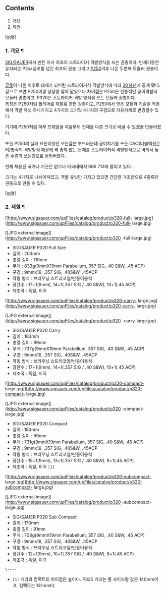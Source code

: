 ## Contents

    

1. 개요 
2. 제원 

[[edit](http://rigvedawiki.net/r1/wiki.php/P320?action=edit&section=1)]

### 1. 개요 ¶

[SIG/SAUER](SIG.md)에서 만든 자사 최초의 스트라이커 격발방식을 쓰는 권총이자, 반세기동안 유지되온 P2xx넘버를 넘긴
최초의 권총 그리고 [P250](P250.md)이후 나온 두번째 모듈러 권총이다.

  

[글록](%EA%B8%80%EB%A1%9D.md)이 나온 이후로 대세가 되버린 스트라이커식 격발방식에 따라
[2014년](2014%EB%85%84.md)에 공개 됐다.  
겉으로 보면 P250이랑 상당량 많이 닮았으나 차이점은 P250은 전통적인 공이격발식 모듈러 권총이고, P320은 스트라이커 격발 방식을
쓰는 모듈러 권총이다.  
특징은 P250처럼 폴리머로 재질로 만든 권총이고, P250에서 얻은 모듈화 기술을 적용해서 격발 유닛 하나가지고 4가지의 크기및 4가지의
구경으로 자유자제로 변경할수 있다.

  

거기에 P250처럼 하부 프레임을 처음부터 전체를 다른 크기로 바꿀 수 있겠끔 만들어졌다.

  

또한 P250의 실패 요인이였던 쏘는감은 부드러운데 공이치기를 쓰는 DAO(더블액션온리)방식의 격발방식 때문에 썩 좋지 않는 문제를
스트라이커식 격발방식으로 바꿔서 높은 수준의 쏘는감으로 올려버렸다.

  

현재 채용된 국가나 기관은 없으나 미국내에서 $669~$713에 팔리고 있다.

  

크기는 4가지로 나뉘어져있고, 격발 유닛만 가지고 있으면 간단한 개조만으로 4종류의 권총으로 만들 수 있다.

  
  

[[edit](http://rigvedawiki.net/r1/wiki.php/P320?action=edit&section=2)]

### 2. 제원 ¶

  

![http://www.sigsauer.com/upFiles/catalog/product/p320-full-
large.jpg](http://www.sigsauer.com/upFiles/catalog/product/p320-full-
large.jpg)

[[JPG external image]](http://www.sigsauer.com/upFiles/catalog/product/p320
-full-large.jpg)

  

  * SIG/SAUER P320 Full Size
  * 길이 : 203mm
  * 총열 길이 : 119mm 
  * 무게 : 833g(9mmX19mm Parabellum, 357 SIG, .40 S&W, .45 ACP) 
  * 구경 : 9mmx19, .357 SIG, .40S&W, .45ACP
  * 작동 방식 : 브라우닝 쇼트리코일/반동이용식
  * 장탄수 : 17+1(9mm), 14+1(.357 SIG / .40 S&W), 10+1(.45 ACP)
  * 제조국 : 독일, 미국  

![http://www.sigsauer.com/upFiles/catalog/product/p320-carry-
large.jpg](http://www.sigsauer.com/upFiles/catalog/product/p320-carry-
large.jpg)

[[JPG external image]](http://www.sigsauer.com/upFiles/catalog/product/p320
-carry-large.jpg)

  

  * SIG/SAUER P320 Carry
  * 길이 : 183mm
  * 총열 길이 : 99mm 
  * 무게 : 737g(9mmX19mm Parabellum, 357 SIG, .40 S&W, .45 ACP) 
  * 구경 : 9mmx19, .357 SIG, .40S&W, .45ACP
  * 작동 방식 : 브라우닝 쇼트리코일/반동이용식
  * 장탄수 : 17+1(9mm), 14+1(.357 SIG / .40 S&W), 10+1(.45 ACP)
  * 제조국 : 독일, 미국  

![http://www.sigsauer.com/upFiles/catalog/product/p320-compact-
large.jpg](http://www.sigsauer.com/upFiles/catalog/product/p320-compact-
large.jpg)

[[JPG external image]](http://www.sigsauer.com/upFiles/catalog/product/p320
-compact-large.jpg)

  

  * SIG/SAUER P320 Compact
  * 길이 : 183mm
  * 총열 길이 : 99mm 
  * 무게 : 731g(9mmX19mm Parabellum, 357 SIG, .40 S&W, .45 ACP) 
  * 구경 : 9mmx19, .357 SIG, .40S&W, .45ACP
  * 작동 방식 : 브라우닝 쇼트리코일/반동이용식
  * 장탄수 : 15+1(9mm), 13+1(.357 SIG / .40 S&W), 9+1(.45 ACP)
  * 제조국 : 독일, 미국
`[1]`

  

![http://www.sigsauer.com/upFiles/catalog/product/p320-subcompact-
large.jpg](http://www.sigsauer.com/upFiles/catalog/product/p320-subcompact-
large.jpg)

[[JPG external image]](http://www.sigsauer.com/upFiles/catalog/product/p320
-subcompact-large.jpg)

  

  * SIG/SAUER P320 Sub Compact
  * 길이 : 170mm
  * 총열 길이 : 91mm 
  * 무게 : 708g(9mmX19mm Parabellum, 357 SIG, .40 S&W, .45 ACP) 
  * 구경 : 9mmx19, .357 SIG, .40S&W, .45ACP
  * 작동 방식 : 브라우닝 쇼트리코일/반동이용식
  * 장탄수 : 12+1(9mm), 10+1(.357 SIG / .40 S&W), 6+1(.45 ACP)
  * 제조국 : 독일, 미국  

`\----`

  * `[1]` 캐리와 컴팩트의 차이점은 높이다. P320 캐리는 풀 사이즈랑 같은 140mm이고, 컴팩트는 131mm다.

